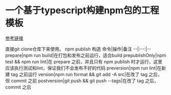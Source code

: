 # 一个基于typescript构建npm包的工程模板

[参考链接]([超链接地址](https://www.yuque.com/zcue/blog/lqd043) "NPM 发布 TS 包")

直接git clone仓库下来使用。
npm publish 构造
命令|操作|备注
--|:--:|--
prepare|npm run build|在打包和发布之前运行，适合build
prepublishOnly|npm test && npm run lint|在 prepare 之前，并且只有 npm publish 时才运行，这里应该执行测试和lint，保证我们不会发布不好的代码
preversion|npm run lint|在新建 tag 之前运行
version|npm run format && git add -A src|在改了 tag 之后，但 commit 之前
postversion|git push && git push --tags|在改了 tag 之后，commit 之后
